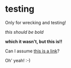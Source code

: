 # testing

Only for wrecking and testing!

*this should be bold*

**which it wasn't, but this is!!**

Can I assume [this is a link](http://bsweb.bruchhaus.dk)?

Oh' yeah! :-)